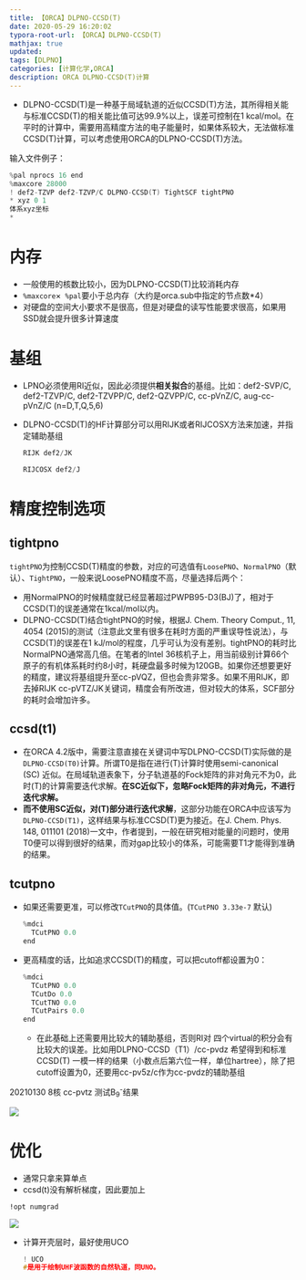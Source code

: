 ```yaml
---
title: 【ORCA】DLPNO-CCSD(T)
date: 2020-05-29 16:20:02
typora-root-url: 【ORCA】DLPNO-CCSD(T)
mathjax: true
updated:
tags: [DLPNO]
categories: [计算化学,ORCA]
description: ORCA DLPNO-CCSD(T)计算
---
```






- DLPNO-CCSD(T)是一种基于局域轨道的近似CCSD(T)方法，其所得相关能与标准CCSD(T)的相关能比值可达99.9%以上，误差可控制在1 kcal/mol。在平时的计算中，需要用高精度方法的电子能量时，如果体系较大，无法做标准CCSD(T)计算，可以考虑使用ORCA的DLPNO-CCSD(T)方法。

输入文件例子：

```c++
%pal nprocs 16 end
%maxcore 28000
! def2-TZVP def2-TZVP/C DLPNO-CCSD(T) TightSCF tightPNO
* xyz 0 1
体系xyz坐标
*
```

# 内存

- 一般使用的核数比较小，因为DLPNO-CCSD(T)比较消耗内存
- `%maxcore`×` %pal`要小于总内存（大约是orca.sub中指定的节点数*4）
- 对硬盘的空间大小要求不是很高，但是对硬盘的读写性能要求很高，如果用SSD就会提升很多计算速度

# 基组

- LPNO必须使用RI近似，因此必须提供**相关拟合**的基组。比如：def2-SVP/C, def2-TZVP/C, def2-TZVPP/C, def2-QZVPP/C, cc-pVnZ/C, aug-cc-pVnZ/C (n=D,T,Q,5,6) 

- DLPNO-CCSD(T)的HF计算部分可以用RIJK或者RIJCOSX方法来加速，并指定辅助基组

  ```c++
  RIJK def2/JK
  ```

  ```c++
  RIJCOSX def2/J
  ```

# 精度控制选项

## tightpno

`tightPNO`为控制CCSD(T)精度的参数，对应的可选值有`LoosePNO`、`NormalPNO`（默认）、`TightPNO`，一般来说LoosePNO精度不高，尽量选择后两个：

- 用NormalPNO的时候精度就已经显著超过PWPB95-D3(BJ)了，相对于CCSD(T)的误差通常在1kcal/mol以内。
- DLPNO-CCSD(T)结合tightPNO的时候，根据J. Chem. Theory Comput., 11, 4054 (2015)的测试（注意此文里有很多在耗时方面的严重误导性说法），与CCSD(T)的误差在1 kJ/mol的程度，几乎可认为没有差别。tightPNO的耗时比NormalPNO通常高几倍。在笔者的Intel 36核机子上，用当前级别计算66个原子的有机体系耗时约8小时，耗硬盘最多时候为120GB。如果你还想要更好的精度，建议将基组提升至cc-pVQZ，但也会贵非常多。如果不用RIJK，即去掉RIJK cc-pVTZ/JK关键词，精度会有所改进，但对较大的体系，SCF部分的耗时会增加许多。

## ccsd(t1)

- 在ORCA 4.2版中，需要注意直接在关键词中写DLPNO-CCSD(T)实际做的是`DLPNO-CCSD(T0)`计算。所谓T0是指在进行(T)计算时使用semi-canonical (SC) 近似。在局域轨道表象下，分子轨道基的Fock矩阵的非对角元不为0，此时(T)的计算需要迭代求解。**在SC近似下，忽略Fock矩阵的非对角元，不进行迭代求解。**
- **而不使用SC近似，对(T)部分进行迭代求解**，这部分功能在ORCA中应该写为`DLPNO-CCSD(T1)`，这样结果与标准CCSD(T)更为接近。在J. Chem. Phys. 148, 011101 (2018)一文中，作者提到，一般在研究相对能量的问题时，使用T0便可以得到很好的结果，而对gap比较小的体系，可能需要T1才能得到准确的结果。

## tcutpno

- 如果还需要更准，可以修改`TCutPNO`的具体值。(`TCutPNO 3.33e-7` 默认)

  ```c++
  %mdci
  	TCutPNO 0.0
  end
  ```

- 更高精度的话，比如追求CCSD(T)的精度，可以把cutoff都设置为0：

  ```c++
  %mdci
  	TCutPNO 0.0
  	TCutDo 0.0
  	TCutTNO 0.0
  	TCutPairs 0.0
  end
  ```
  - 在此基础上还需要用比较大的辅助基组，否则RI对 四个virtual的积分会有比较大的误差。比如用DLPNO-CCSD（T1）/cc-pvdz 希望得到和标准CCSD(T) 一模一样的结果（小数点后第六位一样，单位hartree），除了把cutoff设置为0，还要用cc-pv5z/c作为cc-pvdz的辅助基组

20210130 8核 cc-pvtz 测试B<sub>9</sub><sup>-</sup>结果

![](image-20210205164601861.png)



# 优化

- 通常只拿来算单点
- ccsd(t)没有解析梯度，因此要加上

```
!opt numgrad
```













![](clipboard.png)

- 计算开壳层时，最好使用UCO

  ```c++
  ! UCO
  #是用于绘制UHF波函数的自然轨道，同UNO。
  ```

  